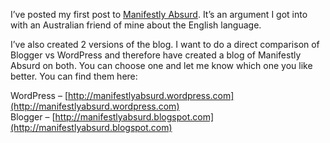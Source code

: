 I’ve posted my first post to [Manifestly Absurd](http://manifestlyabsurd.blogspot.com). It’s an argument I got into with an Australian friend of mine about the English language.

I’ve also created 2 versions of the blog. I want to do a direct comparison of Blogger vs WordPress and therefore have created a blog of Manifestly Absurd on both. You can choose one and let me know which one you like better. You can find them here:

WordPress – [http://manifestlyabsurd.wordpress.com](http://manifestlyabsurd.wordpress.com)  
Blogger – [http://manifestlyabsurd.blogspot.com](http://manifestlyabsurd.blogspot.com)